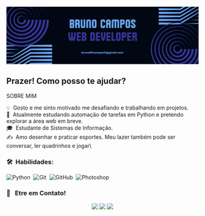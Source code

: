 ![GitHub_Banner](https://raw.githubusercontent.com/Bruno05Campos11/Bruno05Campos11/master/Blue_Geometric.jpg)

<span width='40' align="left"/><h2>Prazer! Como posso te ajudar?</h2>


SOBRE MIM

💡 &nbsp;Gosto e me sinto motivado me desafiando e trabalhando em projetos.\
🌱 &nbsp;Atualmente estudando automação de tarefas em Python e pretendo explorar a área web em breve.\
🎓 &nbsp;Estudante de Sistemas de Informação.\
✍️ &nbsp;Amo desenhar e praticar esportes. Meu lazer também pode ser conversar, ler quadrinhos e jogar\


### 🛠 &nbsp;Habilidades:

![Python](https://img.shields.io/badge/-Python-05122A?style=flat&logo=python)&nbsp;
![Git](https://img.shields.io/badge/-Git-05122A?style=flat&logo=git)&nbsp;
![GitHub](https://img.shields.io/badge/-GitHub-05122A?style=flat&logo=github)&nbsp;
![Photoshop](https://img.shields.io/badge/-Photoshop-05122A?style=flat&logo=adobe-photoshop)&nbsp;

### 💬 &nbsp; Etre em Contato!

<p align="center">
<a href="https://www.linkedin.com/in/bruno05campos11/"><img src="https://img.shields.io/badge/-Aditya%20Vikram%20Singh-0077B5?style=flat&logo=Linkedin&logoColor=white"/></a>
<a href="mailto:bruno05campos11@gmail.com"><img src="https://img.shields.io/badge/-avsingh@umass.edu-D14836?style=flat&logo=Gmail&logoColor=white"/></a>
<a href="https://www.instagram.com/bruno05campos11/"><img src="https://img.shields.io/badge/-@adityavs__-E4405F?style=flat&logo=Instagram&logoColor=white"/></a>
</p>
